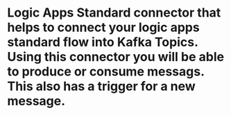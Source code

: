# Logic Apps Standard connector that helps to connect your logic apps standard flow into Kafka Topics. Using this connector you will be able to produce or consume messags. This also has a trigger for a new message.
